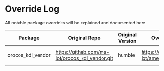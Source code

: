# Override Log
All notable package overrides will be explained and documented here.

| Package | Original Repo                          |Original Version| Override Repo                          | Override Branch/Version/Commit | Reason                                            |
|---------|----------------------------------------|----------------|----------------------------------------|------------------|---------------------------------------------------|
| orocos_kdl_vendor |https://github.com/ms-iot/orocos_kdl_vendor.git|    humble      |https://github.com/ms-iot/ament_index.git|     humble      | Fix break vs2022|
